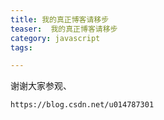 ```yaml
---
title: 我的真正博客请移步
teaser:  我的真正博客请移步
category: javascript
tags:

---
```



谢谢大家参观、

```
https://blog.csdn.net/u014787301
```